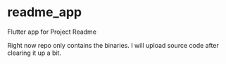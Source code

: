 # readme_app
Flutter app for Project Readme

Right now repo only contains the binaries. I will upload source code after clearing it up a bit.
